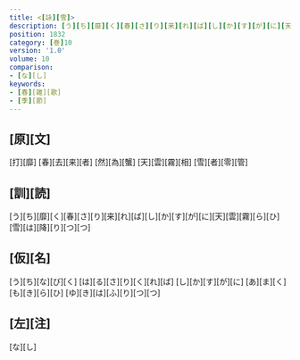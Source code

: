 ```yaml
---
title: <[詠][雪]>
description: [う][ち][靡][く][春][さ][り][来][れ][ば][し][か][す][が][に][天][雲][霧][ら][ひ][雪][は][降][り][つ][つ]
position: 1832
category: [巻]10
version: '1.0'
volume: 10
comparison:
- [な][し]
keywords:
- [春][雑][歌]
- [季][節]
---
```


## [原][文]

[打][靡] [春][去][来][者] [然][為][蟹] [天][雲][霧][相] [雪][者][零][管]

## [訓][読]

[う][ち][靡][く][春][さ][り][来][れ][ば][し][か][す][が][に][天][雲][霧][ら][ひ][雪][は][降][り][つ][つ]

## [仮][名]

[う][ち][な][び][く] [は][る][さ][り][く][れ][ば] [し][か][す][が][に] [あ][ま][く][も][き][ら][ひ] [ゆ][き][は][ふ][り][つ][つ]

## [左][注]

[な][し]
